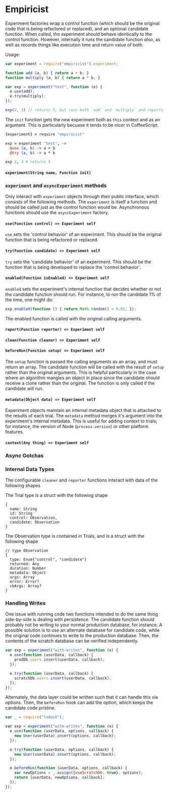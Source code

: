 # Empiricist

Experiment factories wrap a control function (which should be the original code that is being refactored or replaced), and an optional candidate function. When called, the experiment should behave identically to the control function. However, internally it runs the candidate function *also*, as well as records things like execution time and return value of both.

Usage:

```js
var experiment = require("empiricist").experiment;

function add (a, b) { return a + b; }
function multiply (a, b) { return a * b; }

var exp = experiment("test", function (e) {
  e.use(add);
  e.try(multiply);
});

exp(2, 3) // returns 5, but runs both `add` and `multiply` and reports info on them

```

The `init` function gets the new experiment both as `this` context and as an argument. This is particularly becuase it tends to be nicer in CoffeeScript.

```coffeescript
{experiment} = require "empiricist"

exp = experiment "test", ->
  @use (a, b) -> a + b
  @try (a, b) -> a * b

exp 2, 3 # returns 5

```

#### `experiment(String name, Function init)`




### `experiment` and `asyncExperiment` methods

Only interact with `experiment` objects through their public interface, which consists of the following methods. The `experiment` is itself a function and should be called just as the control function would be. Asynchronous functions should use the `asyncExperiment` factory.

#### `use(Function control) => Experiment self`
`use` sets the 'control behavior' of an experiment. This should be the original function that is being refactored or replaced.

#### `try(Function candidate) => Experiment self`
`try` sets the 'candidate behavior' of an experiment. This should be the function that is being developed to replace the 'control behavior'.

#### `enabled(Function isEnabled) => Experiment self`
`enabled` sets the experiment's internal function that decides whether or not the candidate function should run. For instance, to run the candidate 1% of the time, one might do:

```js
exp.enabled(function () { return Math.random() < 0.01; });
```

The enabled function is called with the original calling arguments. 

#### `report(Function reporter) => Experiment self`

#### `clean(Function cleaner) => Experiment self`

#### `beforeRun(Function setup) => Experiment self`
The `setup` function is passed the calling arguments as an array, and must return an array. The candidate function will be called with the result of `setup` rather than the original arguments. This is helpful particularly in the case where an algorithm mangles an object in place since the candidate should receive a clone rather than the original. The function is only called if the candidate will run.

#### `metadata(Object data) => Experiment self`
Experiment objects maintain an internal metadata object that is attached to the results of each trial. The `metadata` method merges it's argument into the experiment's internal metadata. This is useful for adding context to trials; for instance, the version of Node (`process.version`) or other platform features.

#### `context(Any thing) => Experiment self`


### Async Gotchas



### Internal Data Types

The configurable `cleaner` and `reporter` functions interact with data of the following shapes

The Trial type is a struct with the following shape

```
{
  name: String
  id: String
  control: Observation,
  candidate: Observation
}
```

The Observation type is contained in Trials, and is a struct with the following shape

```
// type Observation
{
  type: Enum{"control", "candidate"}
  returned: Any
  duration: Number
  metadata: Object
  args: Array
  error: Error?
  cbArgs: Array?
}
```

### Handling Writes

One issue with running code two functions intended to do the same thing side-by-side is dealing with persistence. The candidate function should probably not be writing to your normal production database, for instance. A possible solution is to use an alternate database for candidate code, while the original code continues to write to the production database. Then, the contents of the scratch database can be verified independently.

```js
var exp = experiment("with-writes", function (e) {
  e.use(function (userData, callback) {
    prodDb.users.insert(userData, callback);
  });

  e.try(function (userData, callback) {
    scratchDb.users.insert(userData, callback);
  });
});
```

Alternately, the data layer could be written such that it can handle this via options. Then, the `beforeRun` hook can add the option, which keeps the candidate code pristine.

```js
var _ = require("lodash");

var exp = experiment("with-writes", function (e) {
  e.use(function (userData, options, callback) {
    new User(userData).insert(options, callback);
  });

  e.try(function (userData, options, callback) {
    new User(userData).insert(options, callback);
  });

  e.beforeRun(function (userData, options, callback) {
    var newOptions = _.assign({useScratchDb: true}, options);
    return [userData, newOptions, callback];
  });
});
```
